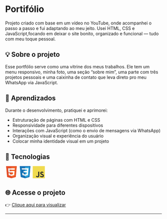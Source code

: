 # Portifólio

Projeto criado com base em um vídeo no YouTube, onde acompanhei o passo a passo e fui adaptando ao meu jeito. Usei HTML, CSS e JavaScript,focando em deixar o site bonito, organizado e funcional — tudo com meu toque pessoal.

## 💡 Sobre o projeto

Esse portfólio serve como uma vitrine dos meus trabalhos. Ele tem um menu responsivo, minha foto, uma seção “sobre mim”, uma parte com três projetos pessoais e uma caixinha de contato que leva direto pro meu WhatsApp via JavaScript.

## 🧠 Aprendizados

Durante o desenvolvimento, pratiquei e aprimorei:

- Estruturação de páginas com HTML e CSS
- Responsividade para diferentes dispositivos
- Interações com JavaScript (como o envio de mensagens via WhatsApp)
- Organização visual e experiência do usuário
- Colocar minha identidade visual em um projeto

## 🚀 Tecnologias

<p align="left">
  <img src="https://raw.githubusercontent.com/devicons/devicon/master/icons/html5/html5-original.svg" alt="HTML" width="40" height="40"/>
  <img src="https://raw.githubusercontent.com/devicons/devicon/master/icons/css3/css3-original.svg" alt="CSS" width="40" height="40"/>
  <img src="https://raw.githubusercontent.com/devicons/devicon/master/icons/javascript/javascript-original.svg" alt="JavaScript" width="40" height="40"/>
</p>


## 🌐 Acesse o projeto

👉 [Clique aqui para visualizar](https://paloma-portifolio.vercel.app/])

---


